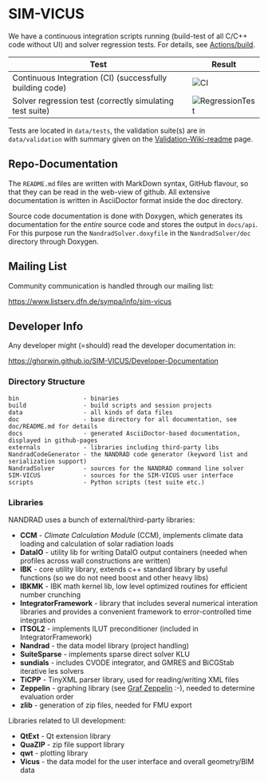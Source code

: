 # SIM-VICUS

We have a continuous integration scripts running (build-test of all C/C++ code without UI) and solver regression tests. For details, see [Actions/build](../../actions).

| Test | Result|
|-----|-----|
| Continuous Integration (CI) (successfully building code) | ![CI](https://github.com/ghorwin/SIM-VICUS/workflows/CI/badge.svg)  |
| Solver regression test (correctly simulating test suite) | ![RegressionTest](https://github.com/ghorwin/SIM-VICUS/workflows/RegressionTest/badge.svg)  |

Tests are located in `data/tests`, the validation suite(s) are in `data/validation` with summary given on the [Validation-Wiki-readme](https://github.com/ghorwin/SIM-VICUS/tree/master/data/validation/SimQuality) page.

## Repo-Documentation

The `README.md` files are written with MarkDown syntax, GitHub flavour, so that they can be read in the web-view of github.
All extensive documentation is written in AsciiDoctor format inside the doc directory.

Source code documentation is done with Doxygen, which generates its documentation for the _entire_ source code and stores
the output in `docs/api`. For this purpose run the `NandradSolver.doxyfile` in the `NandradSolver/doc` directory through Doxygen.


## Mailing List 

Community communication is handled through our mailing list:

https://www.listserv.dfn.de/sympa/info/sim-vicus


## Developer Info

Any developer might (=should) read the developer documentation in:

https://ghorwin.github.io/SIM-VICUS/Developer-Documentation

### Directory Structure

```
bin                  - binaries
build                - build scripts and session projects
data                 - all kinds of data files
doc                  - base directory for all documentation, see doc/README.md for details
docs                 - generated AsciiDoctor-based documentation, displayed in github-pages
externals            - libraries including third-party libs
NandradCodeGenerator - the NANDRAD code generator (keyword list and serialization support)
NandradSolver        - sources for the NANDRAD command line solver
SIM-VICUS            - sources for the SIM-VICUS user interface
scripts              - Python scripts (test suite etc.)
```

### Libraries

NANDRAD uses a bunch of external/third-party libraries:

* **CCM** - _Climate Calculation Module_ (CCM), implements climate data loading and calculation of solar radiation loads
* **DataIO** - utility lib for writing DataIO output containers (needed when profiles across wall constructions are written)
* **IBK** - core utility library, extends c++ standard library by useful functions (so we do not need boost and other heavy libs)
* **IBKMK** - IBK math kernel lib, low level optimized routines for efficient number crunching
* **IntegratorFramework** - library that includes several numerical interation libraries and provides a convenient framework to error-controlled time integration
* **ITSOL2** - implements ILUT preconditioner (included in IntegratorFramework)
* **Nandrad** - the data model library (project handling)
* **SuiteSparse** - implements sparse direct solver KLU
* **sundials** - includes CVODE integrator, and GMRES and BiCGStab iterative les solvers
* **TiCPP** - TinyXML parser library, used for reading/writing XML files
* **Zeppelin** - graphing library (see [Graf Zeppelin](https://de.wikipedia.org/wiki/Ferdinand_von_Zeppelin) :-), needed to determine evaluation order
* **zlib** - generation of zip files, needed for FMU export

Libraries related to UI development:

* **QtExt** - Qt extension library
* **QuaZIP** - zip file support library
* **qwt** - plotting library
* **Vicus** - the data model for the user interface and overall geometry/BIM data

